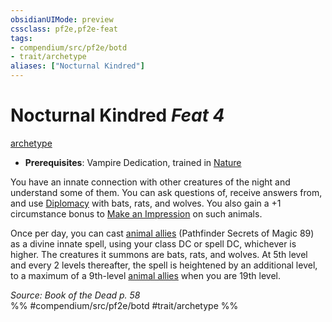 ```yaml
---
obsidianUIMode: preview
cssclass: pf2e,pf2e-feat
tags:
- compendium/src/pf2e/botd
- trait/archetype
aliases: ["Nocturnal Kindred"]
---
```

# Nocturnal Kindred  *Feat 4*  
[archetype](/rules/traits/archetype.md)  

- **Prerequisites**: Vampire Dedication, trained in [Nature](/compendium/skills.md#Nature)

You have an innate connection with other creatures of the night and understand some of them. You can ask questions of, receive answers from, and use [Diplomacy](/compendium/skills.md#Diplomacy) with bats, rats, and wolves. You also gain a +1 circumstance bonus to [Make an Impression](/rules/actions/make-an-impression.md) on such animals.

Once per day, you can cast [animal allies](/compendium/spells/animal-allies-som.md) (Pathfinder Secrets of Magic 89) as a divine innate spell, using your class DC or spell DC, whichever is higher. The creatures it summons are bats, rats, and wolves. At 5th level and every 2 levels thereafter, the spell is heightened by an additional level, to a maximum of a 9th-level [animal allies](/compendium/spells/animal-allies-som.md) when you are 19th level.

*Source: Book of the Dead p. 58*  
%% #compendium/src/pf2e/botd #trait/archetype %%